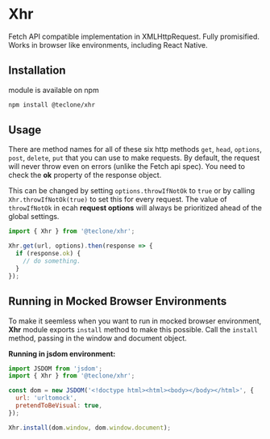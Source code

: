 # Xhr

Fetch API compatible implementation in XMLHttpRequest. Fully promisified. Works in browser like environments, including React Native.

## Installation

module is available on npm

```bash
npm install @teclone/xhr
```

## Usage

There are method names for all of these six http methods `get`, `head`, `options`, `post`, `delete`, `put` that you can use to make requests.
By default, the request will never throw even on errors (unlike the Fetch api spec). You need to check the **ok** property of the response object.

This can be changed by setting `options.throwIfNotOk` to `true` or by calling `Xhr.throwIfNotOk(true)` to set this for every request. The value of `throwIfNotOk` in ecah **request options** will always be prioritized ahead of the global settings.

```typescript
import { Xhr } from '@teclone/xhr';

Xhr.get(url, options).then(response => {
  if (response.ok) {
    // do something.
  }
});
```

## Running in Mocked Browser Environments

To make it seemless when you want to run in mocked browser environment, **Xhr** module exports `install` method to make this possible. Call the `install` method, passing in the window and document object.

**Running in jsdom environment:**

```javascript
import JSDOM from 'jsdom';
import { Xhr } from '@teclone/xhr';

const dom = new JSDOM('<!doctype html><html><body></body></html>', {
  url: 'urltomock',
  pretendToBeVisual: true,
});

Xhr.install(dom.window, dom.window.document);
```
